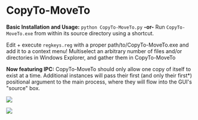 # CopyTo-MoveTo

**Basic Installation and Usage:**
`python CopyTo-MoveTo.py`
**-or-**
Run `CopyTo-MoveTo.exe` from within its source directory using a shortcut.

Edit + execute `regkeys.reg` with a proper path/to/CopyTo-MoveTo.exe and add it to a context menu! Multiselect an arbitrary number of files and/or directories in Windows Explorer, and gather them in CopyTo-MoveTo

**Now featuring IPC:** CopyTo-MoveTo should only allow one copy of itself to exist at a time. Additional instances will pass their first (and only their first*) positional argument to the main process, where they will flow into the GUI's "source" box.

![](https://i.imgur.com/MVXhTZD.png)

![](https://i.imgur.com/W6G068f.png)
